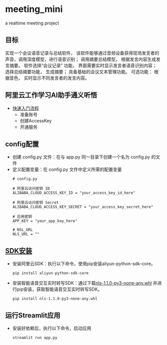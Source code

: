 # meeting_mini

a realtime meeting project

## 目标

实现一个会议语音记录与总结软件， 该软件能够通过音频设备获得现场发言者的声音，调用深度模型，进行语音识别； 调用摘要总结模型， 根据发言内容生成发言摘要。 软件选择“会议记录” 功能， 界面需要实时显示发言者语音识别内容；
选择总结摘要功能， 生成摘要； 具备基础的会议文本管理功能。 可选功能： 根据音色， 实时显示不同发言者的发言内容。

## 阿里云工作学习AI助手通义听悟

- [快速入门流程](https://help.aliyun.com/zh/tingwu/getting-started-1)
    - 准备账号
    - 创建AccessKey
    - 开通服务

## config配置

- 创建 config.py 文件：在与 app.py 同一目录下创建一个名为 config.py 的文件
- 定义配置变量：在 config.py 文件中定义所需的配置变量
    ```
    # config.py
    
    # 阿里云访问密钥 ID
    ALIBABA_CLOUD_ACCESS_KEY_ID = "your_access_key_id_here"
    
    # 阿里云访问密钥 Secret
    ALIBABA_CLOUD_ACCESS_KEY_SECRET = "your_access_key_secret_here"
    
    # 应用密钥
    APP_KEY = "your_app_key_here"
    
    # NSL_URL
    NLS_URL = ""
    ```

## [SDK安装](https://help.aliyun.com/zh/tingwu/install-the-sdk)
- 安装阿里云SDK：执行以下命令，使用pip安装aliyun-python-sdk-core。
  ```
  pip install aliyun-python-sdk-core
  ```
- 安装智能语音交互实时转写SDK：通过下载[nls-1.1.0-py3-none-any.whl](https://help-static-aliyun-doc.aliyuncs.com/file-manage-files/zh-CN/20240723/ibxkbv/nls-1.1.0-py3-none-any.whl) 并进行pip安装，获取智能语音交互实时转写SDK。
  ```
  pip install nls-1.1.0-py3-none-any.whl
  ```

## 运行Streamlit应用
- 安装好依赖后，执行以下命令，启动应用
  ```
  streamlit run app.py
  ```